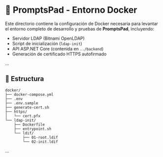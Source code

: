 # 🐳 PromptsPad - Entorno Docker

Este directorio contiene la configuración de Docker necesaria para levantar el entorno completo de desarrollo y pruebas de **PromptsPad**, incluyendo:

- Servidor LDAP (Bitnami OpenLDAP)
- Script de inicialización (`ldap-init`)
- API ASP.NET Core (contenida en `../backend`)
- Generación de certificado HTTPS autofirmado

...

## 📁 Estructura

```
docker/
├── docker-compose.yml
├── .env
├── .env.sample
├── generate-cert.sh
├── https/
│   └── cert.pfx
└── ldap-init/
    ├── Dockerfile
    ├── entrypoint.sh
    └── ldif/
        ├── 01-root.ldif
        └── 02-init.ldif
```

...
